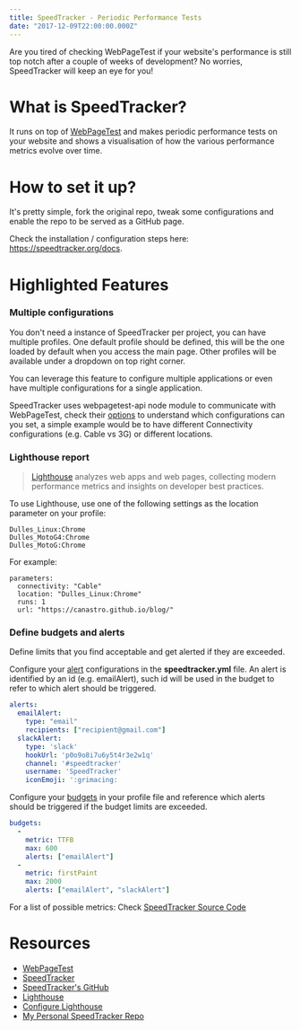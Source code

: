 ```yaml
---
title: SpeedTracker - Periodic Performance Tests
date: "2017-12-09T22:00:00.000Z"
---
```


Are you tired of checking WebPageTest if your website's performance is still top notch after a couple of weeks of development? No worries, SpeedTracker will keep an eye for you!

# What is SpeedTracker?
It runs on top of [WebPageTest](https://www.webpagetest.org/) and makes periodic performance tests on your website and shows a visualisation of how the various performance metrics evolve over time.

# How to set it up?
It's pretty simple, fork the original repo, tweak some configurations and enable the repo to be served as a GitHub page.

Check the installation / configuration steps here: https://speedtracker.org/docs.

# Highlighted Features
### Multiple configurations
You don't need a instance of SpeedTracker per project, you can have multiple profiles.
One default profile should be defined, this will be the one loaded by default when you access the main page. Other profiles will be available under a dropdown on top right corner.

You can leverage this feature to configure multiple applications or even have multiple configurations for a single application.

SpeedTracker uses webpagetest-api node module to communicate with WebPageTest, check their [options](https://github.com/marcelduran/webpagetest-api#options) to understand which configurations can you set, a simple example would be to have different Connectivity configurations (e.g. Cable vs 3G) or different locations.

### Lighthouse report
> [Lighthouse](https://developers.google.com/web/tools/lighthouse/) analyzes web apps and web pages, collecting modern performance metrics and insights on developer best practices.

To use Lighthouse, use one of the following settings as the location parameter on your profile:

```
Dulles_Linux:Chrome
Dulles_MotoG4:Chrome
Dulles_MotoG:Chrome
```

For example:
```
parameters:
  connectivity: "Cable"
  location: "Dulles_Linux:Chrome"
  runs: 1
  url: "https://canastro.github.io/blog/"
```

### Define budgets and alerts
Define limits that you find acceptable and get alerted if they are exceeded.

Configure your [alert](https://speedtracker.org/docs#alerts) configurations in the **speedtracker.yml** file. An alert is identified by an id (e.g. emailAlert), such id will be used in the budget to refer to which alert should be triggered.
```yml
alerts:
  emailAlert:
    type: "email"
    recipients: ["recipient@gmail.com"]
  slackAlert:
    type: 'slack'
    hookUrl: 'p0o9o8i7u6y5t4r3e2w1q'
    channel: '#speedtracker'
    username: 'SpeedTracker'
    iconEmoji: ':grimacing:
```

Configure your [budgets](https://speedtracker.org/docs#budgets) in your profile file and reference which alerts should be triggered if the budget limits are exceeded.

```yml
budgets:
  -
    metric: TTFB
    max: 600
    alerts: ["emailAlert"]
  -
    metric: firstPaint
    max: 2000
    alerts: ["emailAlert", "slackAlert"]
```

For a list of possible metrics: Check [SpeedTracker Source Code](https://github.com/speedtracker/speedtracker-api/blob/master/lib/SpeedTracker.js#L18-L37)

# Resources
* [WebPageTest](https://www.webpagetest.org/)
* [SpeedTracker](https://speedtracker.org)
* [SpeedTracker's GitHub](https://github.com/speedtracker/speedtracker)
* [Lighthouse](https://developers.google.com/web/tools/lighthouse/)
* [Configure Lighthouse](https://speedtracker.org/blog/using-lighthouse/)
* [My Personal SpeedTracker Repo](https://github.com/canastro/speedtracker)
